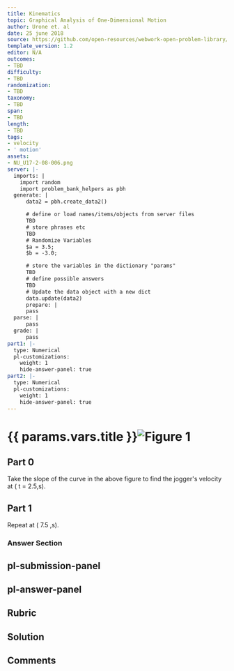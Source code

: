 ```yaml
---
title: Kinematics
topic: Graphical Analysis of One-Dimensional Motion
author: Urone et. al
date: 25 june 2018
source: https://github.com/open-resources/webwork-open-problem-library/tree/master/Contrib/BrockPhysics/College_Physics_Urone/2.Kinematics/NU_U17-2-08-006.pg
template_version: 1.2
editor: N/A
outcomes:
- TBD
difficulty:
- TBD
randomization:
- TBD
taxonomy:
- TBD
span:
- TBD
length:
- TBD
tags:
- velocity
- ' motion'
assets:
- NU_U17-2-08-006.png
server: |-
  imports: |
    import random
    import problem_bank_helpers as pbh
  generate: |
      data2 = pbh.create_data2()

      # define or load names/items/objects from server files
      TBD
      # store phrases etc
      TBD
      # Randomize Variables
      $a = 3.5;
      $b = -3.0;

      # store the variables in the dictionary "params"
      TBD
      # define possible answers
      TBD
      # Update the data object with a new dict
      data.update(data2)
      prepare: |
      pass
  parse: |
      pass
  grade: |
      pass
part1: |-
  type: Numerical
  pl-customizations:
    weight: 1
    hide-answer-panel: true
part2: |-
  type: Numerical
  pl-customizations:
    weight: 1
    hide-answer-panel: true
---
```


# {{ params.vars.title }}![Figure 1](NU_U17-2-08-006.png)

## Part 0 
Take the slope of the curve in the above figure to find the jogger's velocity at ( t = 2.5,s). 
## Part 1 
Repeat at ( 7.5 ,s). 


### Answer Section 


## pl-submission-panel 


## pl-answer-panel 


## Rubric 


## Solution 


## Comments 


